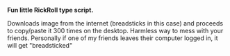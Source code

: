**Fun little RickRoll type script.**

Downloads image from the internet (breadsticks in this case) and proceeds to copy/paste it 300 times on the desktop. Harmless way to mess with your friends.
Personally if one of my friends leaves their computer logged in, it will get "breadsticked"
